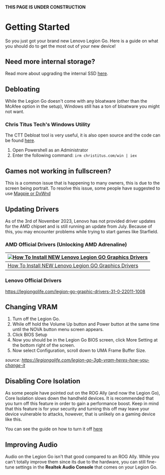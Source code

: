 #### THIS PAGE IS UNDER CONSTRUCTION
# Getting Started
So you just got your brand new Lenovo Legion Go. Here is a guide on what you should do to get the most out of your new device!

## Need more internal storage?
Read more about upgrading the internal SSD [here](GUIDES/UPGRADING-THE-SSD.md).

## Debloating
While the Legion Go doesn't come with any bloatware (other than the McAfee option in the setup), Windows still has a ton of bloatware you might not want.

### Chris Titus Tech's Windows Utility
The CTT Debloat tool is very useful, it is also open source and the code can be found [here](https://github.com/ChrisTitusTech/winutil).

1. Open Powershell as an Administrator
2. Enter the following command: `irm christitus.com/win | iex`

## Games not working in fullscreen?
This is a common issue that is happening to many owners, this is due to the screen being portrait. To resolve this issue, some people have suggested to use [Magpie or DxWnd](SOFTWARE.md)

## Updating Drivers
As of the 3rd of November 2023, Lenovo has not provided driver updates for the AMD chipset and is still running an update from July. Because of this, you may encounter problems while trying to start games like Starfield.

### AMD Official Drivers (Unlocking AMD Adrenaline)
| [![How To Install NEW Lenovo Legion GO Graphics Drivers](https://img.youtube.com/vi/ALtmBXpxA-M/0.jpg)](https://www.youtube.com/watch?v=ALtmBXpxA-M "How To Install NEW Lenovo Legion GO Graphics Drivers") |
|--------------|
| [How To Install NEW Lenovo Legion GO Graphics Drivers](https://www.youtube.com/watch?v=ALtmBXpxA-M) |

### Lenovo Official Drivers
https://legiongolife.com/legion-go-graphic-drivers-31-0-22011-1008

## Changing VRAM
1. Turn off the Legion Go.
2. While off hold the Volume Up button and Power button at the same time until the NOVA button menu screen appears.
3. Click BIOS Setup
4. Now you should be in the Legion Go BIOS screen, click More Setting at the bottom right of the screen.
5. Now select Configuration, scroll down to UMA Frame Buffer Size.

*source: https://legiongolife.com/legion-go-3gb-vram-heres-how-you-change-it*

## Disabling Core Isolation
As some people have pointed out on the ROG Ally (and now the Legion Go), Core Isolation slows down the handheld devices. It is recommended that you turn off this feature in order to gain a performance boost. Keep in mind that this feature is for your security and turning this off may leave your device vulnerable to attacks, however, that is unlikely on a gaming device like this.

You can see the guide on how to turn it off [here](https://legiongolife.com/improve-legion-go-performance-windows-services)

## Improving Audio
Audio on the Legion Go isn't that good compared to an ROG Ally. While you can't totally improve them since its due to the hardware, you can still fine-tune settings in the **Realtek Audio Console** that comes on your Legion Go.

